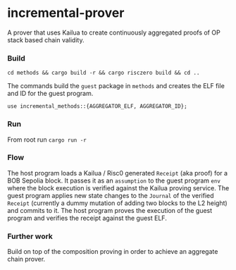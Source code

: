# incremental-prover
A prover that uses Kailua to create continuously aggregated proofs of OP stack based chain validity. 

### Build 

```
cd methods && cargo build -r && cargo risczero build && cd ..
```

The commands build the `guest` package in `methods` and creates the ELF file and ID for the guest program. 

```
use incremental_methods::{AGGREGATOR_ELF, AGGREGATOR_ID};
```

### Run 

From root run `cargo run -r`

### Flow

The host program loads a Kailua / Risc0 generated `Receipt` (aka proof) for a BOB Sepolia block. It passes it as an `assumption` to the guest program `env` where the block execution is verified against the Kailua proving service. The guest program applies new state changes to the `Journal` of the verified `Receipt` (currently a dummy mutation of adding two blocks to the L2 height) and commits to it. The host program proves the execution of the guest program and verifies the receipt against the guest ELF. 

### Further work

Build on top of the composition proving in order to achieve an aggregate chain prover. 